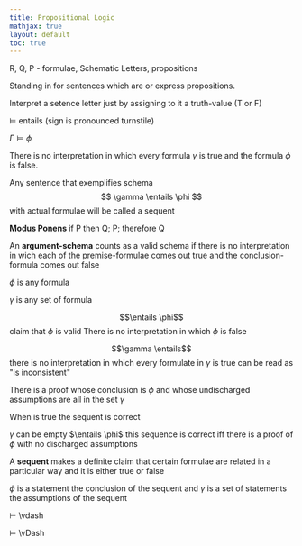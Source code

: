 ```yaml
---
title: Propositional Logic
mathjax: true
layout: default
toc: true
---
```


R, Q, P - formulae, Schematic Letters, propositions

Standing in for sentences which are or express propositions.

Interpret a setence letter just by assigning to it a truth-value (T or F)


$\vDash$  entails (sign is pronounced turnstile)

$\Gamma \vDash \phi$

There is no interpretation in which every formula $\gamma$ is true and the formula 
$\phi$ is false.


Any sentence that exemplifies schema $$ \gamma \entails \phi $$
with actual formulae will be called a sequent

**Modus Ponens**
if P then Q; P; therefore Q 

An **argument-schema** counts as a valid schema if there is no interpretation in wich
each of the premise-formulae comes out true and the conclusion-formula comes out false


$\phi$ is any formula

$\gamma$ is any set of formula


$$\entails \phi$$  claim that $\phi$ is valid
There is no interpretation in which $\phi$ is false

$$\gamma \entails$$ there is no interpretation in which every formulate in $\gamma$ is true
can be read as "is inconsistent"

There is a proof whose conclusion is $\phi$ and whose undischarged assumptions
are all in the set $\gamma$

When is true the sequent is correct

$\gamma$ can be empty $\entails \phi$ this sequence is correct iff there is a proof of $\phi$ with no
discharged assumptions


A **sequent** makes a definite claim that certain formulae are related in a particular way and it is either true or false


$\phi$ is a statement the conclusion of the sequent and $\gamma$ is a set of statements the assumptions of the sequent




⊢ \vdash

⊨ \vDash